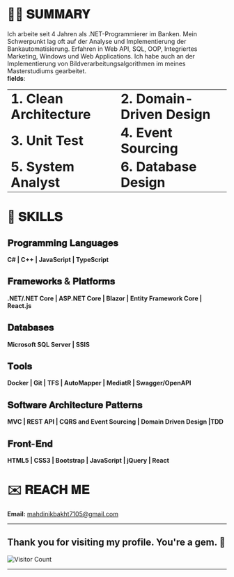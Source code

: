 # 👨‍💻 𝐒𝐔𝐌𝐌𝐀𝐑𝐘
Ich arbeite seit 4 Jahren als .NET-Programmierer im Banken. Mein Schwerpunkt lag oft auf der Analyse und Implementierung der Bankautomatisierung. Erfahren in Web API, SQL, OOP, Integriertes Marketing, Windows und Web Applications. Ich habe auch an der Implementierung von Bildverarbeitungsalgorithmen im meines Masterstudiums gearbeitet.<br>
𝐟𝐢𝐞𝐥𝐝𝐬:

<table border="0">
 <tr>
    <td><b style="font-size:30px">1. Clean Architecture</b></td>
    <td><b style="font-size:30px">2. Domain-Driven Design</b></td>
 </tr>
 <tr>
    <td><b style="font-size:30px">3. Unit Test </b></td>
    <td><b style="font-size:30px">4. Event Sourcing</b></td>
 </tr>
  <tr>
    <td><b style="font-size:30px">5. System Analyst</b></td>
    <td><b style="font-size:30px">6. Database Design</b></td>
 </tr>
</table>

# 💪 𝐒𝐊𝐈𝐋𝐋𝐒

## 𝐏𝐫𝐨𝐠𝐫𝐚𝐦𝐦𝐢𝐧𝐠 𝐋𝐚𝐧𝐠𝐮𝐚𝐠𝐞𝐬
  **C# | C++ | JavaScript | TypeScript**
  
## 𝐅𝐫𝐚𝐦𝐞𝐰𝐨𝐫𝐤𝐬 & 𝐏𝐥𝐚𝐭𝐟𝐨𝐫𝐦𝐬
**.NET/.NET Core | ASP.NET Core | Blazor | Entity Framework Core | React.js**

## 𝐃𝐚𝐭𝐚𝐛𝐚𝐬𝐞𝐬
**Microsoft SQL Server | SSIS**

## 𝐓𝐨𝐨𝐥𝐬
**Docker | Git | TFS | AutoMapper | MediatR | Swagger/OpenAPI**

## 𝐒𝐨𝐟𝐭𝐰𝐚𝐫𝐞 𝐀𝐫𝐜𝐡𝐢𝐭𝐞𝐜𝐭𝐮𝐫𝐞 𝐏𝐚𝐭𝐭𝐞𝐫𝐧𝐬
**MVC | REST API | CQRS and Event Sourcing | Domain Driven Design |TDD**

## 𝐅𝐫𝐨𝐧𝐭-𝐄𝐧𝐝
**HTML5 | CSS3 | Bootstrap | JavaScript | jQuery | React**


# ✉️ 𝐑𝐄𝐀𝐂𝐇 𝐌𝐄

 **Email:** mahdinikbakht7105@gmail.com
<hr>

## Thank you for visiting my profile. You're a gem. :gem:

![Visitor Count](https://profile-counter.glitch.me/mahdiNik/count.svg)

<hr>
